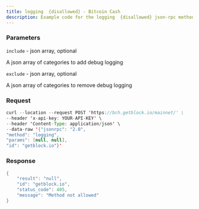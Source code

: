 ```yaml
---
title: logging  {disallowed} - Bitcoin Cash
description: Example code for the logging  {disallowed} json-rpc method. Сomplete guide on how to use logging  {disallowed} json-rpc in GetBlock.io Web3 documentation.
---
```


### Parameters


`include` - json array, optional

A json array of categories to add debug logging

`exclude` - json array, optional

A json array of categories to remove debug logging

### Request

``` java
curl --location --request POST 'https://bch.getblock.io/mainnet/' \
--header 'x-api-key: YOUR-API-KEY' \
--header 'Content-Type: application/json' \
--data-raw '{"jsonrpc": "2.0",
"method": "logging",
"params": [null, null],
"id": "getblock.io"}'
```

###  Response

``` java
{
    "result": "null",
    "id": "getblock.io",
    "status_code": 405,
    "message": "Method not allowed"
}
```

